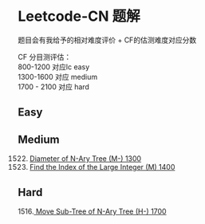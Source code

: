 # Leetcode-CN 题解

题目会有我给予的相对难度评价 + CF的估测难度对应分数

CF 分目测评估：<br />
800-1200 对应lc easy<br />
1300-1600 对应 medium<br />
1700 - 2100 对应 hard<br />

## Easy

## Medium
1522. [Diameter of N-Ary Tree (M-) 1300](./1522.txt) <br />
1533. [Find the Index of the Large Integer (M) 1400](./1533.txt) <br />
## Hard
1516.[ Move Sub-Tree of N-Ary Tree (H-) 1700](./1516.txt) <br />
 
